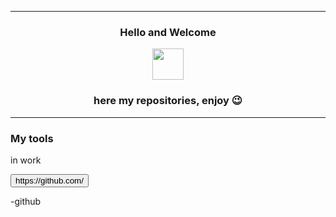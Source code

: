 <div align="center">
    <p><hr size="4"></p>
    <h3>Hello and Welcome</h3>
    <img src="https://media.tenor.com/S61VCO73mOAAAAAj/linux-tux.gif" width="50" height="50">
    <h3>here my repositories, enjoy 😉</h3>    
    <p><hr size="4"></p>
</div>
<div class="tools">
    <h3>My tools</h3>
    <p>in work</p>
    <p></p>
    <button link="https://github.com/">https://github.com/</button>
    <p>-github</p>
    <p></p>
